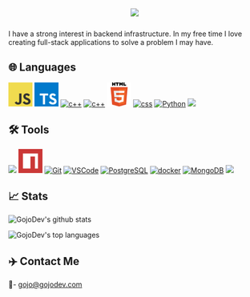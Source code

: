 <h1 align="center">
    <img src="https://readme-typing-svg.herokuapp.com/?font=Righteous&size=35&center=true&vCenter=true&width=500&height=70&duration=4000&lines=Hi+There!+👋;+I'm+Emmanuel.;" />
</h1>

I have a strong interest in backend infrastructure. In my free time I love creating full-stack applications to solve a problem I may have.
## 🌐 Languages
[<img src="https://raw.githubusercontent.com/github/explore/80688e429a7d4ef2fca1e82350fe8e3517d3494d/topics/javascript/javascript.png" alt="Javascript" width="48">](https://developer.mozilla.org/en-US/docs/Web/JavaScript)
[<img src="https://raw.githubusercontent.com/github/explore/80688e429a7d4ef2fca1e82350fe8e3517d3494d/topics/typescript/typescript.png" alt="Typescript" width="48">](https://www.typescriptlang.org/) 
[<img src="https://upload.wikimedia.org/wikipedia/commons/thumb/1/18/ISO_C%2B%2B_Logo.svg/1822px-ISO_C%2B%2B_Logo.svg.png" alt="c++" width="45">](https://cplusplus.com/)
[<img src="https://upload.wikimedia.org/wikipedia/commons/1/19/C_Logo.png" alt="c++" width="45">](https://en.wikipedia.org/wiki/C_(programming_language))
[<img src="https://raw.githubusercontent.com/github/explore/80688e429a7d4ef2fca1e82350fe8e3517d3494d/topics/html/html.png" alt="Typescript" width="48">](https://developer.mozilla.org/en-US/docs/Web/HTML)
[<img src="https://upload.wikimedia.org/wikipedia/commons/thumb/d/d5/CSS3_logo_and_wordmark.svg/1200px-CSS3_logo_and_wordmark.svg.png" alt="css" width="35">](https://www.w3.org/Style/CSS/Overview.en.html)
[<img src="https://upload.wikimedia.org/wikipedia/commons/thumb/c/c3/Python-logo-notext.svg/768px-Python-logo-notext.svg.png" alt="Python" width="48">](https://docs.python.org/3/)
[<img src="https://www.jetbrains.com/guide/assets/csharp-logo-265a149e.svg" height="48">](https://en.wikipedia.org/wiki/C_Sharp_(programming_language))
## 🛠️ Tools
[<img src="https://www.gstatic.com/devrel-devsite/prod/v9d8458b4d932582248eb0dcdffdc6a8fe4b6994060b14993d6b364721b7e870f/firebase/images/touchicon-180.png" height="50">](https://firebase.google.com)
[<img src="https://raw.githubusercontent.com/github/explore/80688e429a7d4ef2fca1e82350fe8e3517d3494d/topics/npm/npm.png" alt="Node Package Manager" width="48">](https://npmjs.com)
[<img src="https://raw.githubusercontent.com/Delta456/Delta456/master/img/git.png" alt="Git" width="48">](https://git-scm.com/) 
[<img src="https://upload.wikimedia.org/wikipedia/commons/9/9a/Visual_Studio_Code_1.35_icon.svg" alt="VSCode" width="48">](https://code.visualstudio.com/)
[<img src="https://d1.awsstatic.com/rdsImages/postgresql_logo.6de4615badd99412268bc6aa8fc958a0f403dd41.png" alt="PostgreSQL" width="48">](https://www.postgresql.org)
[<img src="https://cdn.worldvectorlogo.com/logos/docker.svg" alt="docker" width="50" height="50">](https://www.docker.com/)
[<img src="https://upload.wikimedia.org/wikipedia/commons/thumb/9/93/MongoDB_Logo.svg/2560px-MongoDB_Logo.svg.png" alt="MongoDB" width="125" height="50">](https://www.mongodb.com/)
[<img src="https://banner2.cleanpng.com/20190516/jxv/kisspng-computer-icons-portable-network-graphics-scalable-unity-icon-of-glyph-style-available-in-svg-png-1713892606875.webp" height="50">](https://unity.com)

## 📈 Stats
![GojoDev's github stats](https://github-readme-stats-git-masterrstaa-rickstaa.vercel.app/api?username=GojoDev&show_icons=true&theme=radical)

![GojoDev's top languages](https://github-readme-stats.vercel.app/api/top-langs/?username=gojodev&theme=radical)


## ✈️ Contact Me
📧- gojo@gojodev.com

